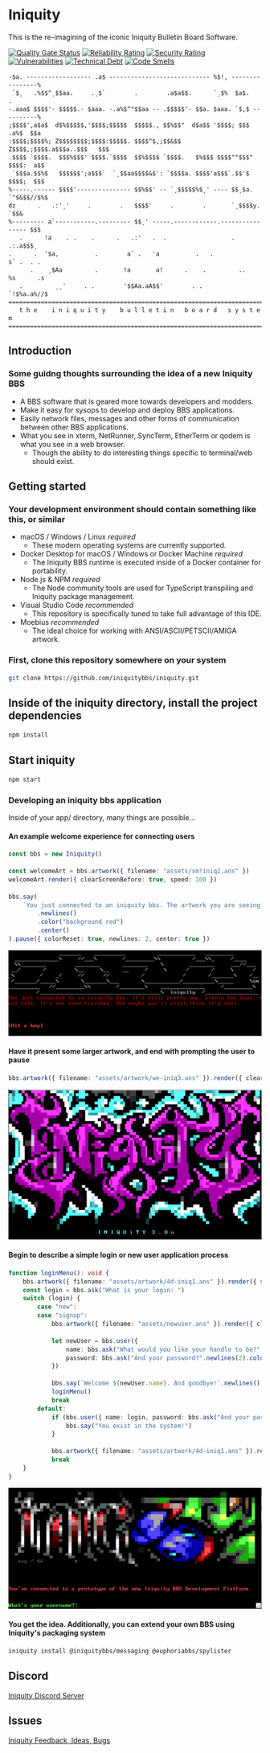 # Iniquity

This is the re-imagining of the iconic Iniquity Bulletin Board Software.

[![Quality Gate Status](https://sonarcloud.io/api/project_badges/measure?project=iniquitybbs_iniquity&metric=alert_status)](https://sonarcloud.io/dashboard?id=iniquitybbs_iniquity)
[![Reliability Rating](https://sonarcloud.io/api/project_badges/measure?project=iniquitybbs_iniquity&metric=reliability_rating)](https://sonarcloud.io/dashboard?id=iniquitybbs_iniquity)
[![Security Rating](https://sonarcloud.io/api/project_badges/measure?project=iniquitybbs_iniquity&metric=security_rating)](https://sonarcloud.io/dashboard?id=iniquitybbs_iniquity)
[![Vulnerabilities](https://sonarcloud.io/api/project_badges/measure?project=iniquitybbs_iniquity&metric=vulnerabilities)](https://sonarcloud.io/dashboard?id=iniquitybbs_iniquity)
[![Technical Debt](https://sonarcloud.io/api/project_badges/measure?project=iniquitybbs_iniquity&metric=sqale_index)](https://sonarcloud.io/dashboard?id=iniquitybbs_iniquity)
[![Code Smells](https://sonarcloud.io/api/project_badges/measure?project=iniquitybbs_iniquity&metric=code_smells)](https://sonarcloud.io/dashboard?id=iniquitybbs_iniquity)

```text
-$a. ------------------ .a$ ---------------------------- %$!, ----------------%
 `$¸   .%$$^¸$$aa.     .¸$`        .        .a$a$$.      `¸$%  $a$.        .
-.aaa$ $$$$'- $$$$$.- $aaa. -.a%$^"$$aa -- .$$$$$'- $$a. $aaa. `$,$ ----------%
;$$$$',a$a$  d$%$$$$$,'$$$$;$$$$$  $$$$$., $$%$$"  d$a$$ '$$$$; $$$   .a%$  $$a
:$$$$;$$$$%; Z$$$$$$$$;$$$$:$$$$$. $$$$^$,;$$&$$   Z$$$$,;$$$$.a$$$a..$$$   $$$
.$$$$ `$$$$.  $$$%$$$' $$$$.`$$$$  $$%$$$$ `$$$$.   $%$$$ $$$$""$$$" $$$$:  a$$
 `$$$a.$$%$   $$$$$$';a$$$`  `¸$$aa$$$$&$': `$$$$a. $$$$'a$$$`.$$'$  $$$$;  $$$
%-----.------ $$$$'--------------- $$%$$' -- `¸$$$$$%$¸' ---- $$¸$a. `"$&$$//$%$
dz      .   .:'¸'     .        .   $$$$'     .        .       `¸$$$$y.     `$$&
%--------- a`-----------.--------- $$¸' -----.------------.---------------- $$$
   .      !a    . .    .      .   .:'   .  .                  .        .:.a$$$¸
.      .  '$a,          .        a` .   'a          .   .             s` .  . .
      .    ¸$Aa         .       !a       a!      .    .         ..   %s      .s
   .         ¸¸'     . .        '$$Aa.aA$$'        . .               `!$%a.a%//$
==============================================================================
   t h e    i n i q u i t y    b u l l e t i n   b o a r d   s y s t e m
==============================================================================
```

## Introduction

### Some guidng thoughts surrounding the idea of a new Iniquity BBS

-   A BBS software that is geared more towards developers and modders.
-   Make it easy for sysops to develop and deploy BBS applications.
-   Easily network files, messages and other forms of communication between other BBS applications.
-   What you see in xterm, NetRunner, SyncTerm, EtherTerm or qodem is what you see in a web browser.
    -   Though the ability to do interesting things specific to terminal/web should exist.

## Getting started

### Your development environment should contain something like this, or similar

-   macOS / Windows / Linux _required_
    -   These modern operating systems are currently supported.
-   Docker Desktop for macOS / Windows or Docker Machine _required_
    -   The Iniquity BBS runtime is executed inside of a Docker container for portability.
-   Node.js & NPM _required_
    -   The Node community tools are used for TypeScript transpiling and Iniquity package management.
-   Visual Studio Code _recommended_
    -   This repository is specifically tuned to take full advantage of this IDE.
-   Moebius _recommended_
    -   The ideal choice for working with ANSI/ASCII/PETSCII/AMIGA artwork.

### First, clone this repository somewhere on your system

```bash
git clone https://github.com/iniquitybbs/iniquity.git
```

## Inside of the iniquity directory, install the project dependencies

```bash
npm install
```

## Start iniquity

```bash
npm start
```

### Developing an iniquity bbs application

Inside of your app/ directory, many things are possible...

#### An example welcome experience for connecting users

```typescript
const bbs = new Iniquity()

const welcomeArt = bbs.artwork({ filename: "assets/sm!iniq2.ans" })
welcomeArt.render({ clearScreenBefore: true, speed: 100 })

bbs.say(
    `You just connected to an iniquity bbs. The artwork you are seeing above is called ${welcomeArt.filename} It's still pretty new. Likely has bugs. Real talk; it's not even finished. But maybe you'll still think it's cool.`
        .newlines()
        .color("background red")
        .center()
).pause({ colorReset: true, newlines: 2, center: true })
```

<img src="app/assets/artwork/screenshot-1.png">

#### Have it present some larger artwork, and end with prompting the user to pause

```typescript
bbs.artwork({ filename: "assets/artwork/we-iniq3.ans" }).render({ clearScreenBefore: false }).pause({ newlines: 2, center: true })
```

<img src="app/assets/artwork/screenshot-2.png">

#### Begin to describe a simple login or new user application process

```typescript
function loginMenu(): void {
    bbs.artwork({ filename: "assets/artwork/4d-iniq1.ans" }).render({ speed: 100 })
    const login = bbs.ask("What is your login: ")
    switch (login) {
        case "new":
        case "signup":
            bbs.artwork({ filename: "assets/newuser.ans" }).render({ clearScreenBefore: true })

            let newUser = bbs.user({
                name: bbs.ask("What would you like your handle to be?".newlines(2).color("white")),
                password: bbs.ask("And your password?".newlines(2).color("white"))
            })

            bbs.say(`Welcome ${newUser.name}. And goodbye!`.newlines().center())
            loginMenu()
            break
        default:
            if (bbs.user({ name: login, password: bbs.ask("And your password?".newlines(2).color("white")) })) {
                bbs.say("You exist in the system!")
            }

            bbs.artwork({ filename: "assets/artwork/4d-iniq1.ans" }).render({ clearScreenBefore: true })
            break
    }
}
```

<img src="app/assets/artwork/screenshot-3.png">

#### You get the idea. Additionally, you can extend your own BBS using Iniquity's packaging system

```bash
iniquity install @iniquitybbs/messaging @euphoriabbs/spylister
```

## Discord

[Iniquity Discord Server](https://discord.gg/UsyvrSZ)

## Issues

[Iniquity Feedback, Ideas, Bugs](https://github.com/iniquitybbs/iniquity/issues)
